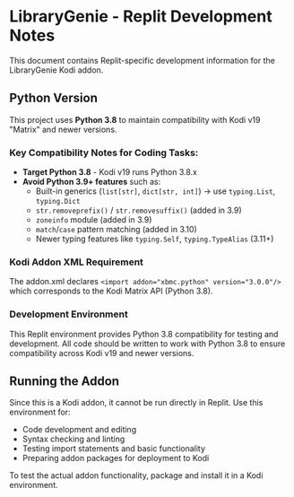 
# LibraryGenie - Replit Development Notes

This document contains Replit-specific development information for the LibraryGenie Kodi addon.

## Python Version

This project uses **Python 3.8** to maintain compatibility with Kodi v19 "Matrix" and newer versions.

### Key Compatibility Notes for Coding Tasks:

- **Target Python 3.8** - Kodi v19 runs Python 3.8.x
- **Avoid Python 3.9+ features** such as:
  - Built-in generics (`list[str]`, `dict[str, int]`) → use `typing.List`, `typing.Dict`
  - `str.removeprefix()` / `str.removesuffix()` (added in 3.9)
  - `zoneinfo` module (added in 3.9) 
  - `match`/`case` pattern matching (added in 3.10)
  - Newer typing features like `typing.Self`, `typing.TypeAlias` (3.11+)

### Kodi Addon XML Requirement

The addon.xml declares `<import addon="xbmc.python" version="3.0.0"/>` which corresponds to the Kodi Matrix API (Python 3.8).

### Development Environment

This Replit environment provides Python 3.8 compatibility for testing and development. All code should be written to work with Python 3.8 to ensure compatibility across Kodi v19 and newer versions.

## Running the Addon

Since this is a Kodi addon, it cannot be run directly in Replit. Use this environment for:
- Code development and editing
- Syntax checking and linting
- Testing import statements and basic functionality
- Preparing addon packages for deployment to Kodi

To test the actual addon functionality, package and install it in a Kodi environment.

